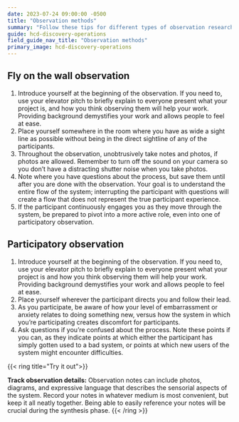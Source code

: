 ```yaml
---
date: 2023-07-24 09:00:00 -0500
title: "Observation methods"
summary: "Follow these tips for different types of observation research"
guide: hcd-discovery-operations
field_guide_nav_title: "Observation methods"
primary_image: hcd-discovery-operations
---
```


## Fly on the wall observation

1. Introduce yourself at the beginning of the observation. If you need to, use your elevator pitch to briefly explain to everyone present what your project is, and how you think observing them will help your work. Providing background demystifies your work and allows people to feel at ease.
2. Place yourself somewhere in the room where you have as wide a sight line as possible without being in the direct sightline of any of the participants.
3. Throughout the observation, unobtrusively take notes and photos, if photos are allowed. Remember to turn off the sound on your camera so you don’t have a distracting shutter noise when you take photos.
4. Note where you have questions about the process, but save them until after you are done with the observation. Your goal is to understand the entire flow of the system; interrupting the participant with questions will create a flow that does not represent the true participant experience.
5. If the participant continuously engages you as they move through the system, be prepared to pivot into a more active role, even into one of participatory observation.


## Participatory observation

1. Introduce yourself at the beginning of the observation. If you need to, use your elevator pitch to briefly explain to everyone present what your project is and how you think observing them will help your work. Providing background demystifies your work and allows people to feel at ease.
2. Place yourself wherever the participant directs you and follow their lead.
3. As you participate, be aware of how your level of embarrassment or anxiety relates to doing something new, versus how the system in which you’re participating creates discomfort for participants.
4. Ask questions if you’re confused about the process. Note these points if you can, as they indicate points at which either the participant has simply gotten used to a bad system, or points at which new users of the system might encounter difficulties.

{{< ring title="Try it out">}}

**Track observation details:** Observation notes can include photos, diagrams, and expressive language that describes the sensorial aspects of the system. Record your notes in whatever medium is most convenient, but keep it all neatly together. Being able to easily reference your notes will be crucial during the synthesis phase.
{{< /ring >}}